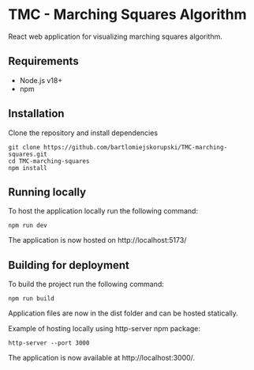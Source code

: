 # TMC - Marching Squares Algorithm

React web application for visualizing marching squares algorithm.

## Requirements

- Node.js v18+
- npm

## Installation

Clone the repository and install dependencies

```console
git clone https://github.com/bartlomiejskorupski/TMC-marching-squares.git
cd TMC-marching-squares
npm install
```

## Running locally

To host the application locally run the following command:

```console
npm run dev
```

The application is now hosted on http://localhost:5173/

## Building for deployment

To build the project run the following command:

```console
npm run build
```

Application files are now in the dist folder and can be hosted statically.

Example of hosting locally using http-server npm package:

```console
http-server --port 3000
```

The application is now available at http://localhost:3000/.
